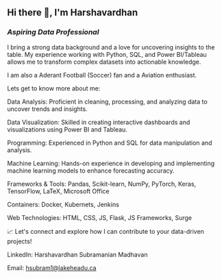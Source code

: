 ## **Hi there 👋, I'm Harshavardhan**
### ***Aspiring Data Professional***

I bring a strong data background and a love for uncovering insights to the table. My experience working with Python, SQL, and Power BI/Tableau allows me to transform complex datasets into actionable knowledge.

I am also a Aderant Football (Soccer) fan and a Aviation enthusiast.

Lets get to know more about me:

Data Analysis: Proficient in cleaning, processing, and analyzing data to uncover trends and insights.

Data Visualization: Skilled in creating interactive dashboards and visualizations using Power BI and Tableau.

Programming: Experienced in Python and SQL for data manipulation and analysis.

Machine Learning: Hands-on experience in developing and implementing machine learning models to enhance forecasting accuracy.

Frameworks & Tools: Pandas, Scikit-learn, NumPy, PyTorch, Keras, TensorFlow, LaTeX, Microsoft Office

Containers: Docker, Kubernets, Jenkins

Web Technologies: HTML, CSS, JS, Flask, JS Frameworks, Surge 

📈 Let's connect and explore how I can contribute to your data-driven projects!

LinkedIn: Harshavardhan Subramanian Madhavan

Email: hsubram1@lakeheadu.ca
